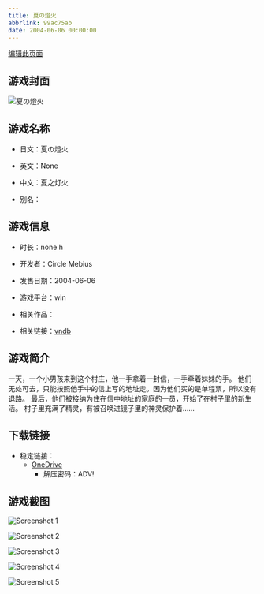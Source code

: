 ```yaml
---
title: 夏の燈火
abbrlink: 99ac75ab
date: 2004-06-06 00:00:00
---
```

[编辑此页面](https://github.com/ACG-3/ADV3-source/blob/main/source/_posts/games/%E5%A4%8F%E3%81%AE%E7%87%88%E7%81%AB.md)

## 游戏封面

![夏の燈火](https://pan.timero.xyz/onedrive/img_lib_001/%E5%A4%8F%E3%81%AE%E7%87%88%E7%81%AB_cover.avif)


## 游戏名称

- 日文：夏の燈火
- 英文：None
- 中文：夏之灯火

- 别名：


## 游戏信息

- 时长：none h
- 开发者：Circle Mebius
- 发售日期：2004-06-06
- 游戏平台：win
- 相关作品：

- 相关链接：[vndb](https://vndb.org/v2670)


## 游戏简介

一天，一个小男孩来到这个村庄，他一手拿着一封信，一手牵着妹妹的手。
他们无处可去，只能按照他手中的信上写的地址走。因为他们买的是单程票，所以没有退路。
最后，他们被接纳为住在信中地址的家庭的一员，开始了在村子里的新生活。
村子里充满了精灵，有被召唤进镜子里的神灵保护着......


## 下载链接

- 稳定链接：
    - [OneDrive](https://pan.timero.xyz/onedrive/adv_lib_001/%E5%A4%8F%E3%81%AE%E7%87%88%E7%81%AB)
        - 解压密码：ADV!



## 游戏截图


![Screenshot 1](https://pan.timero.xyz/onedrive/img_lib_001/%E5%A4%8F%E3%81%AE%E7%87%88%E7%81%AB_Screenshot_1.avif)

![Screenshot 2](https://pan.timero.xyz/onedrive/img_lib_001/%E5%A4%8F%E3%81%AE%E7%87%88%E7%81%AB_Screenshot_2.avif)

![Screenshot 3](https://pan.timero.xyz/onedrive/img_lib_001/%E5%A4%8F%E3%81%AE%E7%87%88%E7%81%AB_Screenshot_3.avif)

![Screenshot 4](https://pan.timero.xyz/onedrive/img_lib_001/%E5%A4%8F%E3%81%AE%E7%87%88%E7%81%AB_Screenshot_4.avif)

![Screenshot 5](https://pan.timero.xyz/onedrive/img_lib_001/%E5%A4%8F%E3%81%AE%E7%87%88%E7%81%AB_Screenshot_5.avif)

